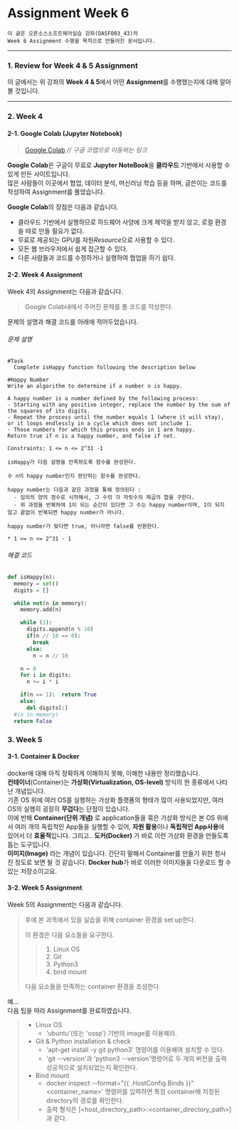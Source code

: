 # Assignment Week 6
```
이 글은 오픈소스소프트웨어실습 강좌(DASF003_43)의
Week 6 Assignment 수행을 목적으로 만들어진 문서입니다.
```
---
### 1. Review for Week 4 & 5 Assignment
이 글에서는 위 강좌의 **Week 4 & 5**에서
어떤 **Assignment**를 수행했는지에 대해 알아볼 것입니다.

---

### 2. Week 4
#### 2-1. Google Colab (Jupyter Notebook)
> [Google Colab](https://colab.research.google.com "Google Colab")      _// 구글 코랩으로 이동하는 링크_

**Google Colab**은 구글이 무료로 **Jupyter NoteBook**을 **클라우드** 기반에서 사용할 수 있게 만든 사이트입니다.
\
많은 사람들이 이곳에서 협업, 데이터 분석, 머신러닝 학습 등을 하며, 글쓴이는 코드를 작성하여 Assignment를 풀었습니다.


**Google Colab**의 장점은 다음과 같습니다.
- 클라우드 기반에서 실행하므로 하드웨어 사양에 크게 제약을 받지 않고, 로컬 환경을 따로 만들 필요가 없다.
- 무료로 제공되는 GPU를 자원*Resource*으로 사용할 수 있다.
- 모든 웹 브라우저에서 쉽게 접근할 수 있다.
- 다른 사람들과 코드를 수정하거나 실행하여 협업을 하기 쉽다.

#### 2-2. Week 4 Assignment
Week 4의 Assignment는 다음과 같습니다.
>Google Colab내에서 주어진 문제를 풀 코드를 작성한다.

문제의 설명과 해결 코드를 아래에 적어두었습니다.

###### 문제 설명

```
#Task
  Complete isHappy function following the description below

#Happy Number
Write an algorithm to determine if a number n is happy.

A happy number is a number defined by the following process:
- Starting with any positive integer, replace the number by the sum of the squares of its digits.
- Repeat the process until the number equals 1 (where it will stay), or it loops endlessly in a cycle which does not include 1.
- Those numbers for which this process ends in 1 are happy.
Return true if n is a happy number, and false if not.

Constraints: 1 <= n <= 2^31 -1
```

```
isHappy가 다음 설명을 만족하도록 함수를 완성한다.

수 n이 happy number인지 판단하는 함수를 완성한다.

happy number는 다음과 같은 과정을 통해 정의된다 :
  - 임의의 양의 정수로 시작해서, 그 수의 각 자릿수의 제곱의 합을 구한다.
  - 위 과정을 반복하여 1이 되는 순간이 있다면 그 수는 happy number이며, 1이 되지 않고 끝없이 반복되면 happy number가 아니다.

happy number가 맞다면 true, 아니라면 false를 반환한다.

* 1 <= n <= 2^31 - 1

```
    
###### 해결 코드
```python
def isHappy(n):
  memory = set()
  digits = []

  while not(n in memory):
    memory.add(n)

    while (1):
      digits.append(n % 10)
      if(n // 10 == 0):
        break
      else:
        n = n // 10

    n = 0
    for i in digits:
      n += i * i

    if(n == 1):  return True
    else:
      del digits[:]
  #(n in memory)
  return False
```

### 3. Week 5
#### 3-1. Container & Docker
docker에 대해 아직 정확하게 이해하지 못해, 이해한 내용만 정리했습니다.
\
**컨테이너**(Container)는 **가상화(Virtualization, OS-level)** 방식의 한 종류에서 나타난 개념입니다.
\
기존 OS 위에 여러 OS를 실행하는 가상화 플랫폼의 형태가 많이 사용되었지만, 여러 OS의 실행히 굉장히 **무겁다**는 단점이 있습니다.
\
이에 반해 **Container(단위 개념)** 로 application들을 묶은 가상화 방식은 본 OS 위에서 여러 개의 독립적인 App들을 실행할 수 있어, **자원 활용**이나 **독립적인 App사용**에 있어서 더 **효율적**입니다.
그리고.. **도커(Docker)** 가 바로 이런 가상화 환경을 만들도록 돕는 도구입니다.
\
**이미지(Image)** 라는 개념이 있습니다. 간단히 말해서 Container를 만들기 위한 청사진 정도로 보면 될 것 같습니다.
**Docker hub**가 바로 이러한 이미지들을 다운로드 할 수 있는 저장소이고요.

#### 3-2. Week 5 Assignment
Week 5의 Assignment는 다음과 같습니다.
>후에 본 과목에서 있을 실습을 위해 container 환경을 set up한다.
>
>이 환경은 다음 요소들을 요구한다.
>> 1. Linux OS
>> 2. Git
>> 3. Python3
>> 4. bind mount
>
> 다음 요소들을 만족하는 container 환경을 조성한다.

예...
\
다음 팁을 따라 Assignment를 완료하였습니다.
> - Linux OS
>   - 'ubuntu'(또는 'ossp') 기반의 image를 이용해라.
> - Git & Python installation & check
>   - 'apt-get install -y git python3' 명령어를 이용해여 설치할 수 있다.
>   - 'git --version'과 'python3 --version'명령어로 두 개의 버전을 출력 성공적으로 설치되었는지 확인한다.
> - Bind mount
>   - docker inspect --format="{{ .HostConfig.Binds }}" <container_name>’ 명령어를 입력하면 특정 container에 지정된 directory의 경로를 확인한다.
>   - 출력 형식은 [<host_directory_path>:<container_directory_path>]과 같다.
